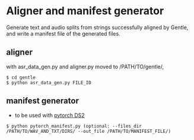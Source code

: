 # Aligner and manifest generator
Generate text and audio splits from strings successfully aligned by Gentle, and write a manifest file of the generated files.

## aligner

with asr_data_gen.py and aligner.py moved to /PATH/TO/gentle/,
```
$ cd gentle
$ python asr_data_gen.py FILE_ID
```

## manifest generator
- to be used with [pytorch DS2](https://github.com/SeanNaren/deepspeech.pytorch)
```
$ python pytorch_manifest.py (optional: --files_dir /PATH/TO/WAV_AND_TXT/DIRS/ --out_file /PATH/TO/MANIFEST_FILE/)
```
